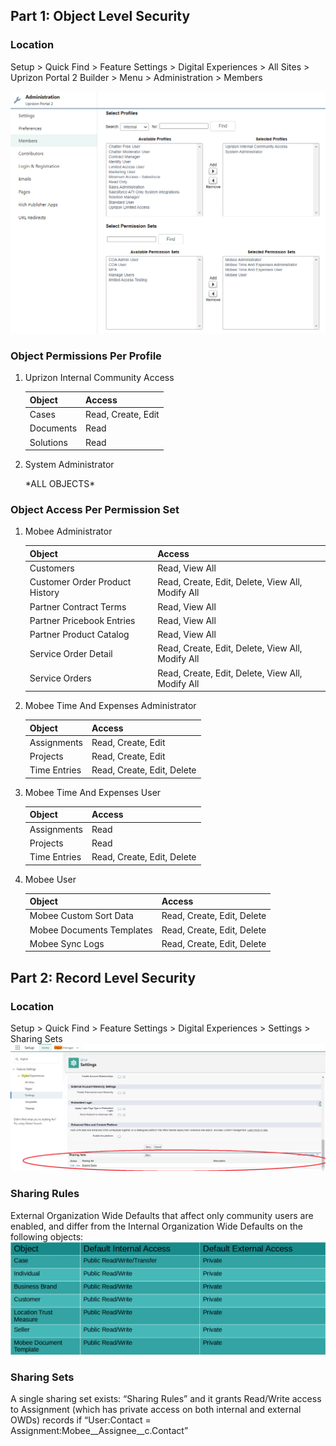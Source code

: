 ## Part 1: Object Level Security
### Location

Setup > Quick Find > Feature Settings > Digital Experiences > All Sites > Uprizon Portal 2 Builder >  Menu > Administration > Members

![Alt text](img/image-2.png)

### Object Permissions Per Profile
1. Uprizon Internal Community Access

    | Object      | Access             |
    |-------------|--------------------|
    | Cases       | Read, Create, Edit |
    | Documents   | Read               |
    | Solutions	  | Read               |
2. System Administrator

    \*ALL OBJECTS\*

### Object Access Per Permission Set
1. Mobee Administrator

    | Object                          | Access                                           |
    |---------------------------------|--------------------------------------------------|
    | Customers                       | Read, View All                                   |
    | Customer Order Product History  | Read, Create, Edit, Delete, View All, Modify All |
    | Partner Contract Terms          | Read, View All                                   |
    | Partner Pricebook Entries	      | Read, View All                                   |
    | Partner Product Catalog	      | Read, View All                                   |
    | Service Order Detail	          | Read, Create, Edit, Delete, View All, Modify All |
    | Service Orders                  | Read, Create, Edit, Delete, View All, Modify All |
2. Mobee Time And Expenses Administrator

    | Object                          | Access                                           |
    |---------------------------------|--------------------------------------------------|
    |Assignments                      | Read, Create, Edit                               |
    |Projects                         | Read, Create, Edit                               |
    |Time Entries                     | Read, Create, Edit, Delete                       |
3. Mobee Time And Expenses User

    | Object                          | Access                                           |
    |---------------------------------|--------------------------------------------------|
    |Assignments                      | Read                                             |
    |Projects                         | Read                                             |
    |Time Entries                     | Read, Create, Edit, Delete                       |
4. Mobee User

    | Object                          | Access                                           |
    |---------------------------------|--------------------------------------------------|
    |Mobee Custom Sort Data	          | Read, Create, Edit, Delete                       |
    |Mobee Documents Templates	      | Read, Create, Edit, Delete                       |
    |Mobee Sync Logs	              | Read, Create, Edit, Delete                       |


## Part 2: Record Level Security
### Location
Setup > Quick Find > Feature Settings > Digital Experiences > Settings > Sharing Sets
![Alt text](img/image-1.png)

### Sharing Rules
External Organization Wide Defaults that affect only community users are enabled, and differ from the Internal Organization Wide Defaults on the following objects:
![Alt text](img/image.png)

### Sharing Sets
A single sharing set exists: “Sharing Rules” and it grants Read/Write access to Assignment (which has private access on both internal and external OWDs) records if 
“User:Contact = Assignment:Mobee__Assignee__c.Contact”